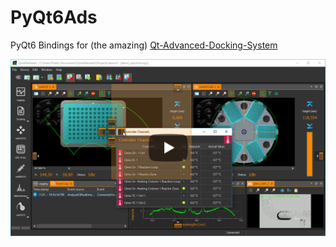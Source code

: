# PyQt6Ads

PyQt6 Bindings for (the amazing) [Qt-Advanced-Docking-System](https://github.com/githubuser0xFFFF/Qt-Advanced-Docking-System)



[![Video Advanced Docking](https://github.com/githubuser0xFFFF/Qt-Advanced-Docking-System/blob/483bb7354ace8f07b76f483ec167e84467ac3977/doc/advanced-docking_video.png)](https://www.youtube.com/watch?v=7pdNfafg3Qc)
